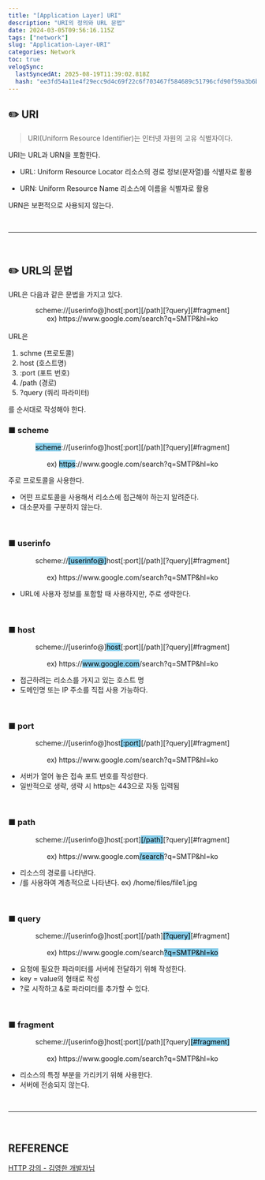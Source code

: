 ```yaml
---
title: "[Application Layer] URI"
description: "URI의 정의와 URL 문법"
date: 2024-03-05T09:56:16.115Z
tags: ["network"]
slug: "Application-Layer-URI"
categories: Network
toc: true
velogSync:
  lastSyncedAt: 2025-08-19T11:39:02.818Z
  hash: "ee3fd54a11e4f29ecc9d4c69f22c6f703467f584689c51796cfd90f59a3b6b86"
---
```



## ✏️ URI
> URI(Uniform Resource Identifier)는 인터넷 자원의 고유 식별자이다.

URI는 URL과 URN을 포함한다.

- URL: Uniform Resource Locator
리소스의 경로 정보(문자열)를 식별자로 활용

- URN: Uniform Resource Name
리소스에 이름을 식별자로 활용

URN은 보편적으로 사용되지 않는다.


<br>

---

<br>

## ✏️ URL의 문법
URL은 다음과 같은 문법을 가지고 있다.

<center>scheme://[userinfo@]host[:port][/path][?query][#fragment]
<br></center>
<center>ex) https://www.google.com/search?q=SMTP&hl=ko</center>

<br>
URL은 

1. schme (프로토콜)
2. host (호스트명)
3. :port (포트 번호)
4. /path (경로)
5. ?query (쿼리 파라미터)

를 순서대로 작성해야 한다.

### ■ scheme
<center><span style = "background-color:skyblue; color:black">scheme</span>://[userinfo@]host[:port][/path][?query][#fragment]</center><br>
<center>ex) <span style = "background-color:skyblue; color:black">https</span>://www.google.com/search?q=SMTP&hl=ko</center>

주로 프로토콜을 사용한다.

- 어떤 프로토콜을 사용해서 리소스에 접근해야 하는지 알려준다.
- 대소문자를 구분하지 않는다.


<br>

### ■ userinfo
<center>scheme://<span style = "background-color:skyblue; color:black">[userinfo@]</span>host[:port][/path][?query][#fragment]</center><br>
<center>ex) https://www.google.com/search?q=SMTP&hl=ko</center>

- URL에 사용자 정보를 포함할 때 사용하지만, 주로 생략한다.

<br>

### ■ host
<center>scheme://[userinfo@]<span style = "background-color:skyblue; color:black">host</span>[:port][/path][?query][#fragment]</center><br>
<center>ex) https://<span style = "background-color:skyblue; color:black">www.google.com</span>/search?q=SMTP&hl=ko</center>

- 접근하려는 리소스를 가지고 있는 호스트 명
- 도메인명 또는 IP 주소를 직접 사용 가능하다.

<br>

### ■ port
<center>scheme://[userinfo@]host<span style = "background-color:skyblue; color:black">[:port]</span>[/path][?query][#fragment]</center><br>
<center>ex) https://www.google.com/search?q=SMTP&hl=ko</center>

- 서버가 열어 놓은 접속 포트 번호를 작성한다.
- 일반적으로 생략, 생략 시 https는 443으로 자동 입력됨
<br>

### ■ path
<center>scheme://[userinfo@]host[:port]<span style = "background-color:skyblue; color:black">[/path]</span>[?query][#fragment]</center><br>
<center>ex) https://www.google.com<span style = "background-color:skyblue; color:black">/search</span>?q=SMTP&hl=ko</center>

- 리소스의 경로를 나타낸다.
- /를 사용하여 계층적으로 나타낸다.
ex) /home/files/file1.jpg

<br>

### ■ query
<center>scheme://[userinfo@]host[:port][/path]<span style = "background-color:skyblue; color:black">[?query]</span>[#fragment]</center><br>
<center>ex) https://www.google.com/search<span style = "background-color:skyblue; color:black">?q=SMTP&hl=ko</span></center>

- 요청에 필요한 파라미터를 서버에 전달하기 위해 작성한다.
- key = value의 형태로 작성
- ?로 시작하고 &로 파라미터를 추가할 수 있다.

<br>

### ■ fragment
<center>scheme://[userinfo@]host[:port][/path][?query]<span style = "background-color:skyblue; color:black">[#fragment]</span></center><br>
<center>ex) https://www.google.com/search?q=SMTP&hl=ko</center>


- 리소스의 특정 부분을 가리키기 위해 사용한다.
- 서버에 전송되지 않는다.

<br>

---

<br>

## REFERENCE

<a href= "https://www.inflearn.com/course/http-%EC%9B%B9-%EB%84%A4%ED%8A%B8%EC%9B%8C%ED%81%AC/dashboard">HTTP 강의 - 김영한 개발자님</a>

